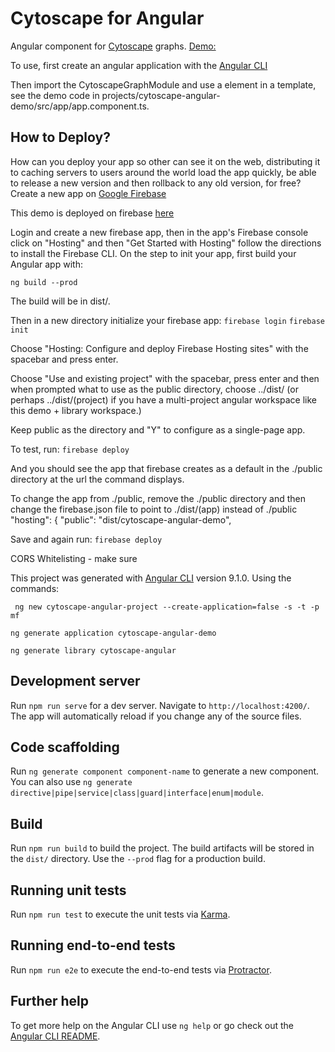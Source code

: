 # Cytoscape for Angular
Angular component for [Cytoscape](https://cytoscape.org) graphs.  [Demo:](https://cytoscape-angular.web.app)

To use, first create an angular application with the [Angular CLI](https://github.com/angular/angular-cli) 

Then import the CytoscapeGraphModule and use a <cytoscape-graph> element in a template, see the demo code
in projects/cytoscape-angular-demo/src/app/app.component.ts.

## How to Deploy?
How can you deploy your app so other can see it on the web, 
distributing it to caching servers to users around the world
load the app quickly, be able to release a new version and
then rollback to any old version, for free?  Create a new app on
[Google Firebase](console.firebase.google.com)

This demo is deployed on firebase [here](https://cytoscape-angular.firebase-app.com)

Login and create a new firebase app, then in the app's Firebase console click on
"Hosting" and then "Get Started with Hosting" 
follow the directions to install the Firebase CLI. 
On the step to init your app, first build your Angular app with:
 
``ng build --prod``

The build will be in dist/.

Then in a new directory initialize your firebase app:
``firebase login``
``firebase init``

Choose "Hosting: Configure and deploy Firebase Hosting sites" with the spacebar and press enter.

Choose "Use and existing project" with the spacebar, press enter and then when prompted what
to use as the public directory, choose ../dist/ (or perhaps ../dist/(project) if you have a
multi-project angular workspace like this demo + library workspace.)

Keep public as the directory and "Y" to configure as a single-page app.

To test, run:
``firebase deploy``

And you should see the app that firebase creates as a default in the ./public directory
at the url the command displays.

To change the app from ./public, remove the ./public directory and then change the
firebase.json file to point to ./dist/(app) instead of ./public
  "hosting": {
    "public": "dist/cytoscape-angular-demo",
    
Save and again run:
``firebase deploy``
    

CORS Whitelisting - make sure 

This project was generated with [Angular CLI](https://github.com/angular/angular-cli) version 9.1.0.
Using the commands: 

` ng new cytoscape-angular-project --create-application=false -s -t -p mf`

`ng generate application cytoscape-angular-demo`

`ng generate library cytoscape-angular`

## Development server

Run `npm run serve` for a dev server. Navigate to `http://localhost:4200/`. The app will automatically reload if you change any of the source files.

## Code scaffolding

Run `ng generate component component-name` to generate a new component. You can also use `ng generate directive|pipe|service|class|guard|interface|enum|module`.

## Build

Run `npm run build` to build the project. The build artifacts will be stored in the `dist/` directory. Use the `--prod` flag for a production build.

## Running unit tests

Run `npm run test` to execute the unit tests via [Karma](https://karma-runner.github.io).

## Running end-to-end tests

Run `npm run e2e` to execute the end-to-end tests via [Protractor](http://www.protractortest.org/).

## Further help

To get more help on the Angular CLI use `ng help` or go check out the [Angular CLI README](https://github.com/angular/angular-cli/blob/master/README.md).
